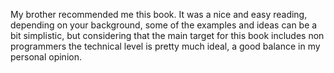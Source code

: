 My brother recommended me this book. It was a nice and easy reading, depending on your background, some of the examples
and ideas can be a bit simplistic, but considering that the main target for this book includes non programmers the technical level
is pretty much ideal, a good balance in my personal opinion.